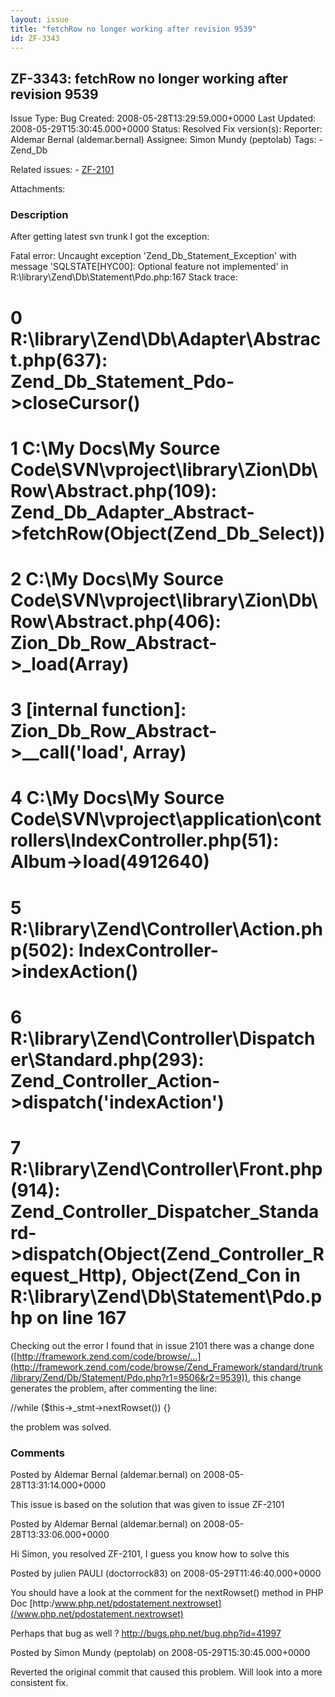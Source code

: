 ```yaml
---
layout: issue
title: "fetchRow no longer working after revision 9539"
id: ZF-3343
---
```


ZF-3343: fetchRow no longer working after revision 9539
-------------------------------------------------------

 Issue Type: Bug Created: 2008-05-28T13:29:59.000+0000 Last Updated: 2008-05-29T15:30:45.000+0000 Status: Resolved Fix version(s): 
 Reporter:  Aldemar Bernal (aldemar.bernal)  Assignee:  Simon Mundy (peptolab)  Tags: - Zend\_Db
 
 Related issues: - [ZF-2101](/issues/browse/ZF-2101)
 
 Attachments: 
### Description

After getting latest svn trunk I got the exception:

Fatal error: Uncaught exception 'Zend\_Db\_Statement\_Exception' with message 'SQLSTATE[HYC00]: Optional feature not implemented' in R:\\library\\Zend\\Db\\Statement\\Pdo.php:167 Stack trace:

0 R:\\library\\Zend\\Db\\Adapter\\Abstract.php(637): Zend\_Db\_Statement\_Pdo->closeCursor()
============================================================================================

1 C:\\My Docs\\My Source Code\\SVN\\vproject\\library\\Zion\\Db\\Row\\Abstract.php(109): Zend\_Db\_Adapter\_Abstract->fetchRow(Object(Zend\_Db\_Select))
========================================================================================================================================================

2 C:\\My Docs\\My Source Code\\SVN\\vproject\\library\\Zion\\Db\\Row\\Abstract.php(406): Zion\_Db\_Row\_Abstract->\_load(Array)
===============================================================================================================================

3 [internal function]: Zion\_Db\_Row\_Abstract->\_\_call('load', Array)
=======================================================================

4 C:\\My Docs\\My Source Code\\SVN\\vproject\\application\\controllers\\IndexController.php(51): Album->load(4912640)
=====================================================================================================================

5 R:\\library\\Zend\\Controller\\Action.php(502): IndexController->indexAction()
================================================================================

6 R:\\library\\Zend\\Controller\\Dispatcher\\Standard.php(293): Zend\_Controller\_Action->dispatch('indexAction')
=================================================================================================================

7 R:\\library\\Zend\\Controller\\Front.php(914): Zend\_Controller\_Dispatcher\_Standard->dispatch(Object(Zend\_Controller\_Request\_Http), Object(Zend\_Con in R:\\library\\Zend\\Db\\Statement\\Pdo.php on line 167
====================================================================================================================================================================================================================

Checking out the error I found that in issue 2101 there was a change done ([http://framework.zend.com/code/browse/…](http://framework.zend.com/code/browse/Zend_Framework/standard/trunk/library/Zend/Db/Statement/Pdo.php?r1=9506&r2=9539)), this change generates the problem, after commenting the line:

//while ($this->\_stmt->nextRowset()) {}

the problem was solved.

 

 

### Comments

Posted by Aldemar Bernal (aldemar.bernal) on 2008-05-28T13:31:14.000+0000

This issue is based on the solution that was given to issue ZF-2101

 

 

Posted by Aldemar Bernal (aldemar.bernal) on 2008-05-28T13:33:06.000+0000

Hi Simon, you resolved ZF-2101, I guess you know how to solve this

 

 

Posted by julien PAULI (doctorrock83) on 2008-05-29T11:46:40.000+0000

You should have a look at the comment for the nextRowset() method in PHP Doc [http:/www.php.net/pdostatement.nextrowset](/www.php.net/pdostatement.nextrowset)

Perhaps that bug as well ? <http://bugs.php.net/bug.php?id=41997>

 

 

Posted by Simon Mundy (peptolab) on 2008-05-29T15:30:45.000+0000

Reverted the original commit that caused this problem. Will look into a more consistent fix.

 

 